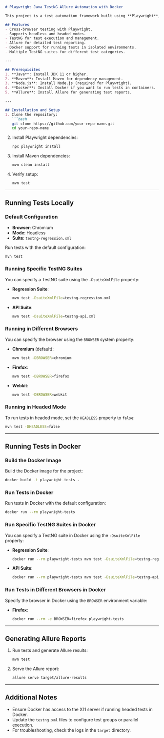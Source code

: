 ```markdown
# Playwright Java TestNG Allure Automation with Docker

This project is a test automation framework built using **Playwright**, **Java**, **TestNG**, and **Allure** for reporting.

## Features
- Cross-browser testing with Playwright.
- Supports headless and headed modes.
- TestNG for test execution and management.
- Allure for detailed test reporting.
- Docker support for running tests in isolated environments.
- Multiple TestNG suites for different test categories.

---

## Prerequisites
1. **Java**: Install JDK 11 or higher.
2. **Maven**: Install Maven for dependency management.
3. **Node.js**: Install Node.js (required for Playwright).
4. **Docker**: Install Docker if you want to run tests in containers.
5. **Allure**: Install Allure for generating test reports.

---

## Installation and Setup
1. Clone the repository:
   ```bash
   git clone https://github.com/your-repo-name.git
   cd your-repo-name
   ```

2. Install Playwright dependencies:
   ```bash
   npx playwright install
   ```

3. Install Maven dependencies:
   ```bash
   mvn clean install
   ```

4. Verify setup:
   ```bash
   mvn test
   ```

---

## Running Tests Locally

### Default Configuration
- **Browser**: Chromium
- **Mode**: Headless
- **Suite**: `testng-regression.xml`

Run tests with the default configuration:
```bash
mvn test
```

### Running Specific TestNG Suites
You can specify a TestNG suite using the `-DsuiteXmlFile` property:
- **Regression Suite**:
  ```bash
  mvn test -DsuiteXmlFile=testng-regression.xml
  ```
- **API Suite**:
  ```bash
  mvn test -DsuiteXmlFile=testng-api.xml
  ```

### Running in Different Browsers
You can specify the browser using the `BROWSER` system property:
- **Chromium** (default):
  ```bash
  mvn test -DBROWSER=chromium
  ```
- **Firefox**:
  ```bash
  mvn test -DBROWSER=firefox
  ```
- **Webkit**:
  ```bash
  mvn test -DBROWSER=webkit
  ```

### Running in Headed Mode
To run tests in headed mode, set the `HEADLESS` property to `false`:
```bash
mvn test -DHEADLESS=false
```

---

## Running Tests in Docker

### Build the Docker Image
Build the Docker image for the project:
```bash
docker build -t playwright-tests .
```

### Run Tests in Docker
Run tests in Docker with the default configuration:
```bash
docker run --rm playwright-tests
```

### Run Specific TestNG Suites in Docker
You can specify a TestNG suite in Docker using the `-DsuiteXmlFile` property:
- **Regression Suite**:
  ```bash
  docker run --rm playwright-tests mvn test -DsuiteXmlFile=testng-regression.xml
  ```
- **API Suite**:
  ```bash
  docker run --rm playwright-tests mvn test -DsuiteXmlFile=testng-api.xml
  ```

### Run Tests in Different Browsers in Docker
Specify the browser in Docker using the `BROWSER` environment variable:
- **Firefox**:
  ```bash
  docker run --rm -e BROWSER=firefox playwright-tests
  ```

---

## Generating Allure Reports
1. Run tests and generate Allure results:
   ```bash
   mvn test
   ```

2. Serve the Allure report:
   ```bash
   allure serve target/allure-results
   ```

---

## Additional Notes
- Ensure Docker has access to the X11 server if running headed tests in Docker.
- Update the `testng.xml` files to configure test groups or parallel execution.
- For troubleshooting, check the logs in the `target` directory.
```